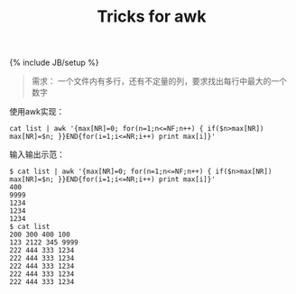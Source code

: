 ﻿---
layout: post
title: "Tricks for awk"
description: ""
category: ["Tools"]
---
{% include JB/setup %}

> 需求：
> 一个文件内有多行，还有不定量的列，要求找出每行中最大的一个数字

使用awk实现：

    cat list | awk '{max[NR]=0; for(n=1;n<=NF;n++) { if($n>max[NR]) max[NR]=$n; }}END{for(i=1;i<=NR;i++) print max[i]}'

输入输出示范：

    $ cat list | awk '{max[NR]=0; for(n=1;n<=NF;n++) { if($n>max[NR]) max[NR]=$n; }}END{for(i=1;i<=NR;i++) print max[i]}'
    400
    9999
    1234
    1234
    1234
    $ cat list
    200 300 400 100
    123 2122 345 9999
    222 444 333 1234
    222 444 333 1234
    222 444 333 1234
    222 444 333 1234
    222 444 333 1234
